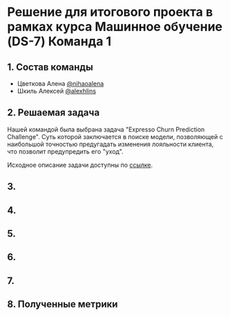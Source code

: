 # Решение для итогового проекта в рамках курса Машинное обучение (DS-7) Команда 1
## 1. Состав команды
- Цветкова Алена [@nihaoalena](https://github.com/nihaoalena)
- Шкиль Алексей [@alexhlins](https://github.com/alexhlins)
## 2. Решаемая задача
Нашей командой была выбрана задача
"Expresso Churn Prediction Challenge". 
Суть которой заключается в поиске модели, 
позволяющей с наибольшой точностью 
предугадать изменения лояльности 
клиента, что позволит предупредить 
его "уход".

Исходное описание задачи доступны по [ссылке](https://zindi.africa/competitions/expresso-churn-prediction/).

## 3. 
## 4. 
## 5. 
## 6. 
## 7. 
## 8. Полученные метрики

